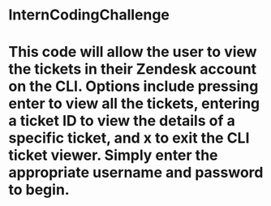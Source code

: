 # InternCodingChallenge

# This code will allow the user to view the tickets in their Zendesk account on the CLI. Options include pressing enter to view all the tickets, entering a ticket ID to view the details of a specific ticket, and x to exit the CLI ticket viewer. Simply enter the appropriate username and password to begin. 
